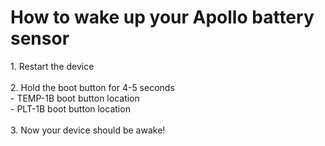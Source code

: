 # How to wake up your Apollo battery sensor

1\. Restart the device<br><br>2\. Hold the boot button for 4-5 seconds <br>          - TEMP-1B boot button location<br>          - PLT-1B boot button location<br><br>3\. Now your device should be awake!